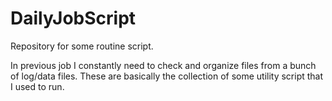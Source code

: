 DailyJobScript
==============

Repository for some routine script.

In previous job I constantly need to check and organize files from a bunch of log/data files.
These are basically the collection of some utility script that I used to run.
